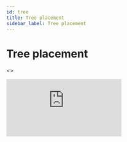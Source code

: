 ```yaml
---
id: tree
title: Tree placement
sidebar_label: Tree placement
---
```

# Tree placement

<>
  <div
    style={{
      boxSizing: 'content-box',
      position: 'relative',
      width: '100%',
      aspectRatio: '2560 / 1308',
      paddingBottom: '40px',
      border: '1px solid #e2e8f0',
      borderRadius: '12px',
      boxShadow:
        '0px 0px 1px rgba(45, 55, 72, 0.05), 0px 4px 8px rgba(45, 55, 72, 0.1)',
      overflow: 'hidden',
      margin: '0 calc(-50vw + 50%)',
      maxWidth: '100vw',
    }}
  >
    <iframe
      src="https://darktree-insect-phylogenomics.github.io/darktree.github.io/backbone/taxonium.html"
      frameborder="0"
      scrolling="yes"
      style={{
        position: 'absolute',
        top: 0,
        left: 0,
        width: '100%',
        height: '100%',
      }}
    ></iframe>
  </div>
</>
